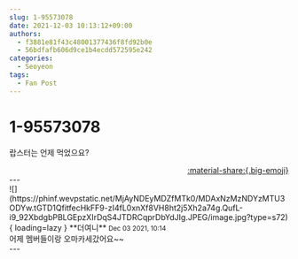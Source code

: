 ```yaml
---
slug: 1-95573078
date: 2021-12-03 10:13:12+09:00
authors:
  - f3881e81f43c48001377436f8fd92b0e
  - 56bdfafb606d9ce1b4ecdd572595e242
categories:
  - Seoyeon
tags:
  - Fan Post
---
```


# 1-95573078

<div class="post-container" markdown="1">
<div class="content-container md-sidebar__scrollwrap" markdown="1">

랍스터는 언제 먹었으요?

</div>
</div>

<div style="text-align: right;" markdown="1">
<a href="https://weverse.io/fromis9/fanpost/1-95573078" style="text-align: right;">:material-share:{.big-emoji}</a>
</div>
---

<div class="comments-container md-sidebar__scrollwrap" markdown="1">
<div class="comment" markdown="1">
<div class='id-container' markdown="1">
![](https://phinf.wevpstatic.net/MjAyNDEyMDZfMTk0/MDAxNzMzNDYzMTU3ODYw.tGTD1QfitfecHkFF9-zI4fL0xnXf8VH8ht2j5Xh2a74g.QufL-i9_92XbdgbPBLGEpzXIrDqS4JTDRCqprDbYdJIg.JPEG/image.jpg?type=s72){ loading=lazy }
**<span class="artist">더여니</span>** <small>Dec 03 2021, 10:14</small><br>
</div>
<div class='comment-body' markdown="1">
어제 멤버들이랑 오마카세갔어요~~
</div>
</div>
</div>
---
